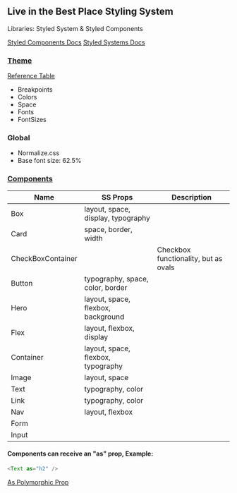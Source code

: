 ## Live in the Best Place Styling System

Libraries: Styled System & Styled Components

[Styled Components Docs](https://www.styled-components.com/docs/basics)
[Styled Systems Docs](https://styled-system.com/getting-started)

### [Theme](../theme.js)

[Reference Table](https://styled-system.com/table)

- Breakpoints
- Colors
- Space
- Fonts
- FontSizes

### Global

- Normalize.css
- Base font size: 62.5%

### [Components](./index.js)

| Name              | SS Props                           | Description                          |
| ----------------- | ---------------------------------- | ------------------------------------ |
| Box               | layout, space, display, typography |
| Card              | space, border, width               |
| CheckBoxContainer |                                    | Checkbox functionality, but as ovals |
| Button            | typography, space, color, border   |
| Hero              | layout, space, flexbox, background |
| Flex              | layout, flexbox, display           |
| Container         | layout, space, flexbox, typography |
| Image             | layout, space                      |
| Text              | typography, color                  |
| Link              | typography, color                  |
| Nav               | layout, flexbox                    |
| Form              |                                    |
| Input             |                                    |

#### Components can receive an "as" prop, Example:

```js
<Text as="h2" />
```

[As Polymorphic Prop](https://www.styled-components.com/docs/api#as-polymorphic-prop)
